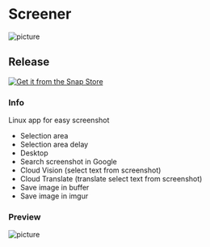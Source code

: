 Screener
===================

![picture](https://bitbucket.org/keygenqt_work/screener/raw/1acb5d48c227908c8b24cfb8941cbb48754832fe/data/logo-small.png)

## Release

[![Get it from the Snap Store](https://snapcraft.io/static/images/badges/en/snap-store-black.svg)](https://snapcraft.io/screener)

### Info

Linux app for easy screenshot

* Selection area
* Selection area delay
* Desktop
* Search screenshot in Google
* Cloud Vision (select text from screenshot)
* Cloud Translate (translate select text from screenshot)
* Save image in buffer
* Save image in imgur

### Preview

![picture](https://bitbucket.org/keygenqt_work/screener/raw/41c7d7a5c6b1451af01c6b933c2a3429d9579673/data/preview2.png)